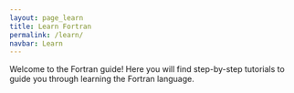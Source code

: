 ```yaml
---
layout: page_learn
title: Learn Fortran
permalink: /learn/
navbar: Learn
---
```


Welcome to the Fortran guide!
Here you will find step-by-step tutorials to guide you through learning the Fortran language.


